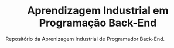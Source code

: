 <div align="center">
  <h1>Aprendizagem Industrial em Programação Back-End</h1>
</div>

<p>Repositório da Aprenizagem Industrial de Programador Back-End.</p>
<img scr= https://www.saatchiart.com/art/Photography-Illumination-XXV/978289/3508674/view>
